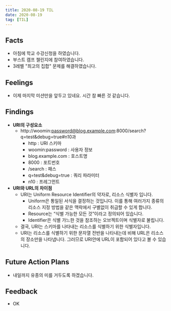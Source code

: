 ```yaml
---
title: 2020-08-19 TIL
date: 2020-08-19
tag: [TIL]
---
```


## Facts

- 아침에 학교 수강신청을 하였습니다.
- 부스트 캠프 챌린지에 참여하였습니다.
- 3레벨 "최고의 집합" 문제를 해결하였습니다.

## Feelings

- 이제 마지막 미션만을 앞두고 있네요. 시간 참 빠른 것 같습니다.

## Findings

- **URI의 구성요소**
  - http://woomin:password@blog.example.com:8000/search?q=test&debug=true#n10과
    - http : URI 스키마
    - woomin:password : 사용자 정보
    - blog.example.com : 호스트명
    - 8000 : 포트번호
    - /search : 패스
    - q=test&debug=true : 쿼리 파라미터
    - n10 : 프레그먼트
- **URI와 URL의 차이점**
  - URI는 Uniform Resource Identifier의 약자로, 리소스 식별자 입니다.
    - Uniform은 통일된 서식을 결정하는 것입니다. 이를 통해 여러가지 종류의 리소스 지정 방법을 같은 맥락에서 구별없이 취급할 수 있게 합니다.
    - Resource는 “식별 가능한 모든 것”이라고 정의되어 있습니다.
    - Identifier은 식별 가느한 것을 참조하는 오브젝트이며 식별자로 불립니다.
  - 결국, URI는 스키마를 나타내는 리소스를 식별하기 위한 식별자입니다.
  - URI는 리소스를 식별하기 위한 문자열 전반을 나타내는데 비해 URL은 리소스의 장소만을 나타냅니다. 그러므로 URI안에 URL이 포함되어 있다고 볼 수 있습니다.

## Future Action Plans

- 내일까지 유종의 미를 거두도록 하겠습니다.

## Feedback

- OK
